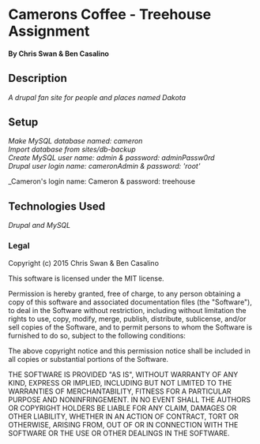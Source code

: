 
# Camerons Coffee - Treehouse Assignment


#### By Chris Swan & Ben Casalino

## Description

_A drupal fan site for people and places named Dakota_

## Setup
_Make MySQL database named: cameron_  
_Import database from sites/db-backup_  
_Create MySQL user name: admin & password: adminPassw0rd_  
_Drupal user login name: cameronAdmin & password: 'root'_

_Cameron's login name: Cameron & password: treehouse

## Technologies Used

_Drupal and MySQL_


### Legal



Copyright (c) 2015 Chris Swan & Ben Casalino

This software is licensed under the MIT license.

Permission is hereby granted, free of charge, to any person obtaining a copy
of this software and associated documentation files (the "Software"), to deal
in the Software without restriction, including without limitation the rights
to use, copy, modify, merge, publish, distribute, sublicense, and/or sell
copies of the Software, and to permit persons to whom the Software is
furnished to do so, subject to the following conditions:

The above copyright notice and this permission notice shall be included in
all copies or substantial portions of the Software.

THE SOFTWARE IS PROVIDED "AS IS", WITHOUT WARRANTY OF ANY KIND, EXPRESS OR
IMPLIED, INCLUDING BUT NOT LIMITED TO THE WARRANTIES OF MERCHANTABILITY,
FITNESS FOR A PARTICULAR PURPOSE AND NONINFRINGEMENT. IN NO EVENT SHALL THE
AUTHORS OR COPYRIGHT HOLDERS BE LIABLE FOR ANY CLAIM, DAMAGES OR OTHER
LIABILITY, WHETHER IN AN ACTION OF CONTRACT, TORT OR OTHERWISE, ARISING FROM,
OUT OF OR IN CONNECTION WITH THE SOFTWARE OR THE USE OR OTHER DEALINGS IN
THE SOFTWARE.
